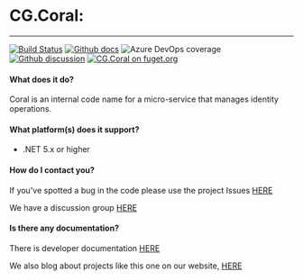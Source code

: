 # CG.Coral: 
---
[![Build Status](https://dev.azure.com/codegator/CG.Coral/_apis/build/status/CodeGator.CG.Coral?branchName=main)](https://dev.azure.com/codegator/CG.Coral/_build/latest?definitionId=47&branchName=main)
[![Github docs](https://img.shields.io/static/v1?label=Documentation&message=online&color=blue)](https://codegator.github.io/CG.Coral/index.html)
![Azure DevOps coverage](https://img.shields.io/azure-devops/coverage/codegator/CG.Coral/47)
[![Github discussion](https://img.shields.io/badge/Discussion-online-blue)](https://github.com/CodeGator/CG.Coral/discussions)
[![CG.Coral on fuget.org](https://www.fuget.org/packages/CG.Coral/badge.svg)](https://www.fuget.org/packages/CG.Coral)

#### What does it do?
Coral is an internal code name for a micro-service that manages identity operations.

#### What platform(s) does it support?
* .NET 5.x or higher

#### How do I contact you?
If you've spotted a bug in the code please use the project Issues [HERE](https://github.com/CodeGator/CG.Coral/issues)

We have a discussion group [HERE](https://github.com/CodeGator/CG.Coral/discussions)

#### Is there any documentation?
There is developer documentation [HERE](https://codegator.github.io/CG.Coral/)

We also blog about projects like this one on our website, [HERE](http://www.codegator.com)